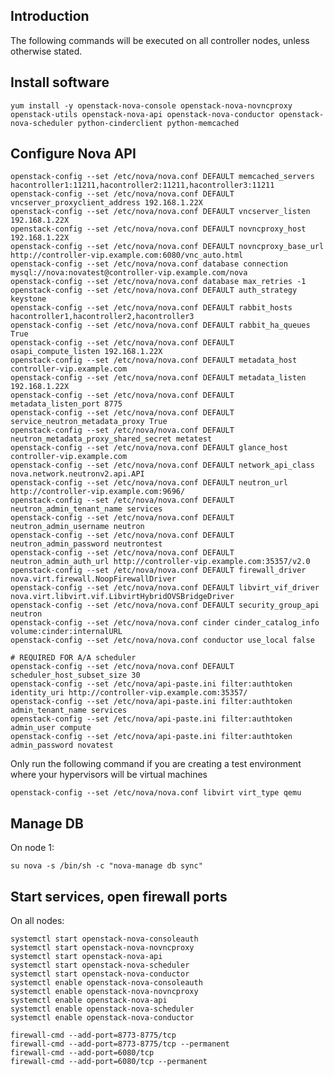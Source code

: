 Introduction
------------

The following commands will be executed on all controller nodes, unless otherwise stated.

Install software
----------------

    yum install -y openstack-nova-console openstack-nova-novncproxy openstack-utils openstack-nova-api openstack-nova-conductor openstack-nova-scheduler python-cinderclient python-memcached

Configure Nova API
------------------

    openstack-config --set /etc/nova/nova.conf DEFAULT memcached_servers hacontroller1:11211,hacontroller2:11211,hacontroller3:11211
    openstack-config --set /etc/nova/nova.conf DEFAULT vncserver_proxyclient_address 192.168.1.22X
    openstack-config --set /etc/nova/nova.conf DEFAULT vncserver_listen 192.168.1.22X
    openstack-config --set /etc/nova/nova.conf DEFAULT novncproxy_host 192.168.1.22X
    openstack-config --set /etc/nova/nova.conf DEFAULT novncproxy_base_url http://controller-vip.example.com:6080/vnc_auto.html
    openstack-config --set /etc/nova/nova.conf database connection mysql://nova:novatest@controller-vip.example.com/nova
    openstack-config --set /etc/nova/nova.conf database max_retries -1
    openstack-config --set /etc/nova/nova.conf DEFAULT auth_strategy keystone
    openstack-config --set /etc/nova/nova.conf DEFAULT rabbit_hosts hacontroller1,hacontroller2,hacontroller3
    openstack-config --set /etc/nova/nova.conf DEFAULT rabbit_ha_queues True
    openstack-config --set /etc/nova/nova.conf DEFAULT osapi_compute_listen 192.168.1.22X
    openstack-config --set /etc/nova/nova.conf DEFAULT metadata_host controller-vip.example.com
    openstack-config --set /etc/nova/nova.conf DEFAULT metadata_listen 192.168.1.22X
    openstack-config --set /etc/nova/nova.conf DEFAULT metadata_listen_port 8775
    openstack-config --set /etc/nova/nova.conf DEFAULT service_neutron_metadata_proxy True
    openstack-config --set /etc/nova/nova.conf DEFAULT neutron_metadata_proxy_shared_secret metatest
    openstack-config --set /etc/nova/nova.conf DEFAULT glance_host controller-vip.example.com
    openstack-config --set /etc/nova/nova.conf DEFAULT network_api_class nova.network.neutronv2.api.API
    openstack-config --set /etc/nova/nova.conf DEFAULT neutron_url http://controller-vip.example.com:9696/
    openstack-config --set /etc/nova/nova.conf DEFAULT neutron_admin_tenant_name services
    openstack-config --set /etc/nova/nova.conf DEFAULT neutron_admin_username neutron
    openstack-config --set /etc/nova/nova.conf DEFAULT neutron_admin_password neutrontest
    openstack-config --set /etc/nova/nova.conf DEFAULT neutron_admin_auth_url http://controller-vip.example.com:35357/v2.0
    openstack-config --set /etc/nova/nova.conf DEFAULT firewall_driver nova.virt.firewall.NoopFirewallDriver
    openstack-config --set /etc/nova/nova.conf DEFAULT libvirt_vif_driver nova.virt.libvirt.vif.LibvirtHybridOVSBridgeDriver
    openstack-config --set /etc/nova/nova.conf DEFAULT security_group_api neutron
    openstack-config --set /etc/nova/nova.conf cinder cinder_catalog_info volume:cinder:internalURL
    openstack-config --set /etc/nova/nova.conf conductor use_local false

    # REQUIRED FOR A/A scheduler
    openstack-config --set /etc/nova/nova.conf DEFAULT scheduler_host_subset_size 30
    openstack-config --set /etc/nova/api-paste.ini filter:authtoken identity_uri http://controller-vip.example.com:35357/
    openstack-config --set /etc/nova/api-paste.ini filter:authtoken admin_tenant_name services
    openstack-config --set /etc/nova/api-paste.ini filter:authtoken admin_user compute
    openstack-config --set /etc/nova/api-paste.ini filter:authtoken admin_password novatest

Only run the following command if you are creating a test environment where your hypervisors will be virtual machines

    openstack-config --set /etc/nova/nova.conf libvirt virt_type qemu

Manage DB
---------

On node 1:

    su nova -s /bin/sh -c "nova-manage db sync"

Start services, open firewall ports
-----------------------------------

On all nodes:

    systemctl start openstack-nova-consoleauth
    systemctl start openstack-nova-novncproxy 
    systemctl start openstack-nova-api
    systemctl start openstack-nova-scheduler
    systemctl start openstack-nova-conductor
    systemctl enable openstack-nova-consoleauth
    systemctl enable openstack-nova-novncproxy 
    systemctl enable openstack-nova-api
    systemctl enable openstack-nova-scheduler
    systemctl enable openstack-nova-conductor

    firewall-cmd --add-port=8773-8775/tcp
    firewall-cmd --add-port=8773-8775/tcp --permanent
    firewall-cmd --add-port=6080/tcp
    firewall-cmd --add-port=6080/tcp --permanent
